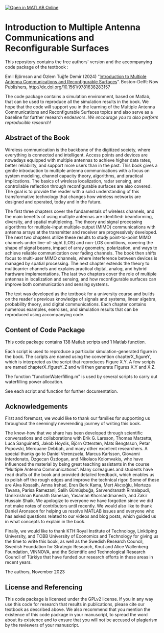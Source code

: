[![Open in MATLAB Online](https://www.mathworks.com/images/responsive/global/open-in-matlab-online.svg)](https://matlab.mathworks.com/open/github/v1?repo=emilbjornson/mimobook)


Introduction to Multiple Antenna Communications and Reconfigurable Surfaces
==================

This repository contains the free authors' version and the accompanying code package of the textbook :

Emil Björnson and Özlem Tuğfe Demir (2024) “[Introduction to Multiple Antenna Communications and Reconfigurable Surfaces]([https://www.nowpublishers.com](https://nowpublishers.com/Article/BookDetails/9781638283140))”. Boston–Delft: Now Publishers, http://dx.doi.org/10.1561/9781638283157

The code package contains a simulation environment, based on Matlab, that can be used to reproduce all the simulation results in the book. We hope that the code will support you in the learning of the Multiple Antenna Communications and Reconfigurable Surfaces topics and also serve as a baseline for further research endeavors. *We encourage you to also perform reproducible research!*

## Abstract of the Book

Wireless communication is the backbone of the digitized society, where everything is connected and intelligent.
Access points and devices are nowadays equipped with multiple antennas to achieve higher data rates, better
reliability, and support more users than in the past. This book gives a gentle introduction to multiple antenna
communications with a focus on system modeling, channel capacity theory, algorithms, and practical implications.
The basics of wireless localization, radar sensing, and controllable reflection through reconfigurable surfaces are
also covered. The goal is to provide the reader with a solid understanding of this transformative technology that
changes how wireless networks are designed and operated, today and in the future.

The first three chapters cover the fundamentals of wireless channels, and the main benefits of using multiple
antennas are identified: beamforming, diversity, and spatial multiplexing. The theory and signal processing
algorithms for multiple-input multiple-output (MIMO) communications with antenna arrays at the transmitter and
receiver are progressively developed. The next two chapters utilize these results to study point-to-point MIMO
channels under line-of-sight (LOS) and non-LOS conditions, covering the shape of signal beams, impact of array
geometry, polarization, and ways to achieve reliable communication over fading channels. The book then shifts
focus to multi-user MIMO channels, where interference between devices is managed by spatial processing. The next
chapter extends the theory to multicarrier channels and explains practical digital, analog, and hybrid hardware
implementations. The last two chapters cover the role of multiple antennas in localization and sensing, and how
reconfigurable surfaces can improve both communication and sensing systems.

The text was developed as the textbook for a university course and builds on the reader's previous knowledge of
signals and systems, linear algebra, probability theory, and digital communications. Each chapter contains
numerous examples, exercises, and simulation results that can be reproduced using accompanying code.

## Content of Code Package

This code package contains 138 Matlab scripts and 1 Matlab function.

Each script is used to reproduce a particular simulation-generated figure in the book. The scripts are named using the convention chapterX_figureY, which is interpreted as the script that reproduces Figure X.Y. A few scripts are named chapterX_figureY_Z and will then generate Figures X.Y and X.Z. 

The function "functionWaterfilling.m" is used by several scripts to carry out waterfilling power allocation.

See each script and function for further documentation. 

## Acknowledgements

First and foremost, we would like to thank our families for supporting us
throughout the seemingly neverending journey of writing this book.

The know-how that we share has been developed through scientific conversations
and collaborations with Erik G. Larsson, Thomas Marzetta, Luca
Sanguinetti, Jakob Hoydis, Björn Ottersten, Mats Bengtsson, Petar Popovski,
Merouane Debbah, and many other excellent researchers. A special thanks
go to Daniel Verenzuela, Marcus Karlsson, Giovanni Interdonato, Özgecan
Özdogan, and Nikolaos Kolomvakis, who have influenced the material by being
great teaching assistants in the course “Multiple Antenna Communications”.
Many colleagues and students have read drafts of the book and provided
detailed feedback, which enables us to polish off the rough edges and improve
the technical rigor. Some of these are Alva Kosasih, Amna Irshad, Eren Berk
Kama, Mert Alıcıoğlu, Morteza Tavana, Parisa Ramezani, Salih Gümüşbuğa,
Sarvendranath Rimalapudi, Unnikrishnan Kunnath Ganesan, Yasaman Khorsandmanesh,
and Zakir Hussain Shaik. We apologize to everyone we have
forgotten since we did not make notes of contributors until recently. We would
also like to thank Daniel Aronsson for helping us resolve MATLAB issues and
everyone who has asked questions related to our videos and blog posts, which
guided us in what concepts to explain in the book.

Finally, we would like to thank KTH Royal Institute of Technology,
Linköping University, and TOBB University of Economics and Technology for
giving us the time to write this book, as well as the Swedish Research Council,
Swedish Foundation for Strategic Research, Knut and Alice Wallenberg Foundation,
VINNOVA, and the Scientific and Technological Research Council of
Türkiye that have funded our research efforts in these areas in recent years.

The authors, November 2023

## License and Referencing

This code package is licensed under the GPLv2 license. If you in any way use this code for research that results in publications, please cite our textbook as described above. We also recommend that you mention the existence of this code package in your manuscript, to spread the word about its existence and to ensure that you will not be accused of plagiarism by the reviewers of your manuscript.
